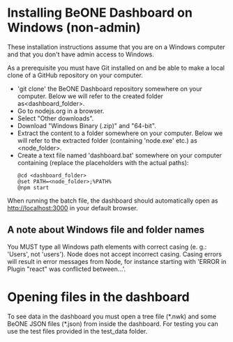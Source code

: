 ﻿# Installing BeONE Dashboard on Windows (non-admin)

These installation instructions assume that you are on a Windows
computer and that you don\'t have admin access to Windows.

As a prerequisite you must have Git installed on and be able to make a
local clone of a GitHub repository on your computer.

-   \'git clone\' the BeONE Dashboard repository somewhere on your
    computer. Below we will refer to the created folder
    as\<dashboard_folder\>.
-   Go to nodejs.org in a browser.
-   Select "Other downloads".
-   Download "Windows Binary (.zip)" and "64-bit".
-   Extract the content to a folder somewhere on your computer. Below we
    will refer to the extracted folder (containing \'node.exe\' etc.) as
    \<node_folder\>.
-   Create a text file named \'dashboard.bat\' somewhere on your computer
    containing (replace the placeholders with the actual paths):
    ```
    @cd <dashboard_folder>
    @set PATH=<node_folder>;%PATH%
    @npm start
    ```
When running the batch file, the dashboard should automatically open as [http://localhost:3000](http://localhost:3000) in your default browser.

## A note about Windows file and folder names

You MUST type all Windows path elements with correct casing (e. g.:
\'Users\', not \'users\'). Node does not accept incorrect casing. Casing
errors will result in error messages from Node, for instance starting
with \'ERROR in Plugin \"react\" was conflicted between\...\'.

# Opening files in the dashboard
To see data in the dashboard you must open a tree file (\*.nwk) and some BeONE JSON files (\*.json) from inside the dashboard. For testing you can use the test files provided in the test_data folder.

